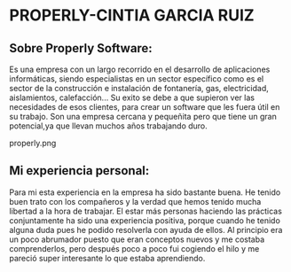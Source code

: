 # PROPERLY-CINTIA GARCIA RUIZ

## Sobre Properly Software:

Es una empresa con un largo recorrido en el desarrollo de aplicaciones informáticas, siendo especialistas en un sector específico como es  el sector de la construcción e instalación de fontanería, gas, electricidad, aislamientos, calefacción...
Su exito se debe a que supieron ver las necesidades de esos clientes, para crear un software que les fuera útil en su trabajo. Son una empresa cercana y pequeñita pero que tiene un gran potencial,ya que llevan muchos años trabajando duro.

properly.png

## Mi experiencia personal:

Para mi esta experiencia en la empresa ha sido bastante buena. He tenido buen trato con los compañeros y la verdad que hemos tenido mucha libertad a la hora de trabajar. El estar más personas haciendo las prácticas conjuntamente ha sido una experiencia positiva, porque cuando he tenido alguna duda pues he podido resolverla con ayuda de ellos. Al principio era un poco abrumador puesto que eran conceptos nuevos y me costaba comprenderlos, pero después poco a poco fui cogiendo el hilo y me pareció super interesante lo que estaba aprendiendo.

